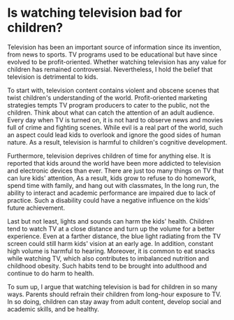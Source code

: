 # Is watching television bad for children?

Television has been an important source of information since its invention, from news to sports. TV programs used to be educational but have since evolved to be profit-oriented. Whether watching television has any value for children has remained controversial. Nevertheless, I hold the belief that television is detrimental to kids.

To start with, television content contains violent and obscene scenes that twist children's understanding of the world. Profit-oriented marketing strategies tempts TV program producers to cater to the public, not the children. Think about what can catch the attention of an adult audience. Every day when TV is turned on, it is not hard to observe news and movies full of crime and fighting scenes. While evil is a real part of the world, such an aspect could lead kids to overlook and ignore the good sides of human nature. As a result, television is harmful to children's cognitive development.

Furthermore, television deprives children of time for anything else. It is reported that kids around the world have been more addicted to television and electronic devices than ever. There are just too many things on TV that can lure kids' attention, As a result, kids grow to refuse to do homework, spend time with family, and hang out with classmates, In the long run, the ability to interact and academic performance are impaired due to lack of practice. Such a disability could have a negative influence on the kids' future achievement.

Last but not least, lights and sounds can harm the kids' health. Children tend to watch TV at a close distance and turn up the volume for a better experience. Even at a farther distance, the blue light radiating from the TV screen could still harm kids' vision at an early age. In addition, constant high volume is harmful to hearing. Moreover, it is common to eat snacks while watching TV, which also contributes to imbalanced nutrition and childhood obesity. Such habits tend to be brought into adulthood and continue to do harm to health.  

To sum up, I argue that watching television is bad for children in so many ways. Parents should refrain their children from long-hour exposure to TV. In so doing, children can stay away from adult content, develop social and academic skills, and be healthy.
